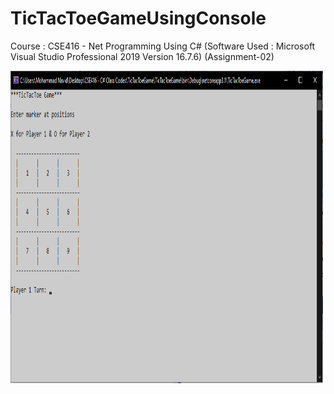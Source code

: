 # TicTacToeGameUsingConsole
Course : CSE416 - Net Programming Using C# (Software Used : Microsoft Visual Studio Professional 2019 Version 16.7.6) (Assignment-02)

<img src="https://github.com/navidnayyem/TicTacToeGameUsingConsole/blob/main/TicTacToeGameUsingConsole.png" width="500px" height="500px">
